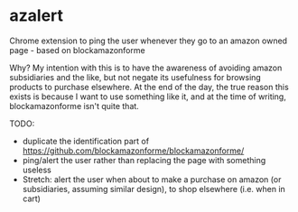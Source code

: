 # azalert
Chrome extension to ping the user whenever they go to an amazon owned page - based on blockamazonforme

Why?
My intention with this is to have the awareness of avoiding amazon subsidiaries and the like, but not negate its usefulness for browsing products to purchase elsewhere.
At the end of the day, the true reason this exists is because I want to use something like it, and at the time of writing, blockamazonforme isn't quite that.


TODO:
- duplicate the identification part of https://github.com/blockamazonforme/blockamazonforme/
- ping/alert the user rather than replacing the page with something useless
- Stretch: alert the user when about to make a purchase on amazon (or subsidiaries, assuming similar design), to shop elsewhere (i.e. when in cart)
